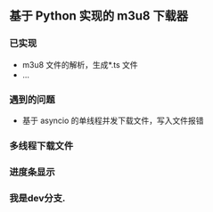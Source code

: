 ## 基于 Python 实现的 m3u8 下载器

### 已实现

- m3u8 文件的解析，生成\*.ts 文件
- ...

### 遇到的问题

- 基于 asyncio 的单线程并发下载文件，写入文件报错

### 多线程下载文件

### 进度条显示

### 我是dev分支.